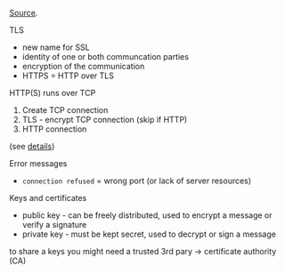 [Source](https://github.com/lizrice/secure-connections).

TLS

* new name for SSL
* identity of one or both communcation parties
* encryption of the communication
* HTTPS = HTTP over TLS

HTTP(S) runs over TCP

1. Create TCP connection
2. TLS - encrypt TCP connection (skip if HTTP)
3. HTTP connection

(see [details](https://speakerdeck.com/lizrice/a-go-programmers-guide-to-secure-connections?slide=10))

Error messages

* `connection refused` = wrong port (or lack of server resources)

Keys and certificates

* public key - can be freely distributed, used to encrypt a message or verify a signature
* private key - must be kept secret, used to decrypt or sign a message

to share a keys you might need a trusted 3rd pary -> certificate authority (CA)

